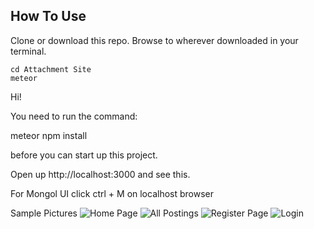 ## How To Use

Clone or download this repo. Browse to wherever downloaded in your terminal.

```
cd Attachment Site
meteor
```
Hi!

You need to run the command:

meteor npm install

before you can start up this project.

Open up http://localhost:3000 and see this.

For Mongol UI click ctrl + M on localhost browser

Sample Pictures
![Home Page](https://user-images.githubusercontent.com/67043559/114324159-4cda2680-9b31-11eb-8476-d2ef3592a913.png)
![All Postings](https://user-images.githubusercontent.com/67043559/114324155-49469f80-9b31-11eb-93ee-576720d93646.png)
![Register Page](https://user-images.githubusercontent.com/67043559/114324162-4e0b5380-9b31-11eb-82dd-776e69d12d3e.png)
![Login](https://user-images.githubusercontent.com/67043559/114324161-4d72bd00-9b31-11eb-9b56-c8013d9c1041.png)
